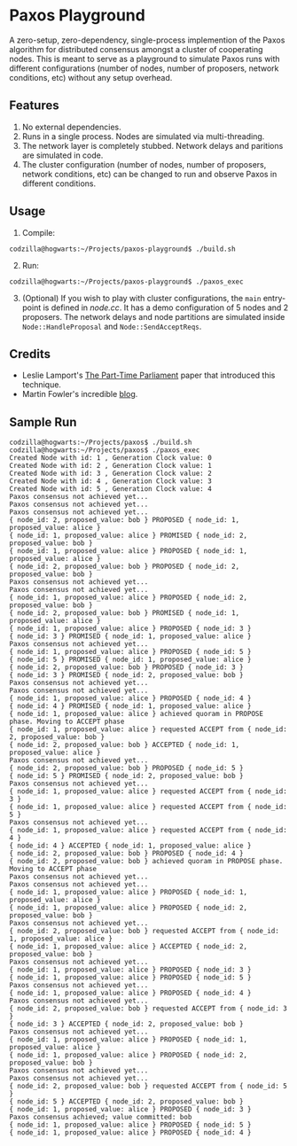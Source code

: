 # Paxos Playground

A zero-setup, zero-dependency, single-process implemention of the Paxos algorithm for distributed consensus amongst a cluster of cooperating nodes. This is meant to serve as a playground to simulate Paxos runs with different configurations (number of nodes, number of proposers, network conditions, etc) without any setup overhead.

## Features

1. No external dependencies.
2. Runs in a single process. Nodes are simulated via multi-threading.
3. The network layer is completely stubbed. Network delays and paritions are simulated in code.
4. The cluster configuration (number of nodes, number of proposers, network conditions, etc) can be changed to run and observe Paxos in different conditions.

## Usage

1. Compile:
```console
codzilla@hogwarts:~/Projects/paxos-playground$ ./build.sh
```
2. Run:
```console
codzilla@hogwarts:~/Projects/paxos-playground$ ./paxos_exec
```
3. (Optional) If you wish to play with cluster configurations, the `main` entry-point is defined in *node.cc*. It has a demo configuration of 5 nodes and 2 proposers. The network delays and node partitions are simulated inside `Node::HandleProposal` and `Node::SendAcceptReqs`.

## Credits

- Leslie Lamport's [The Part-Time Parliament](https://lamport.azurewebsites.net/pubs/lamport-paxos.pdf) paper that introduced this technique.
- Martin Fowler's incredible [blog](https://martinfowler.com/articles/patterns-of-distributed-systems/paxos.html).

## Sample Run

```console
codzilla@hogwarts:~/Projects/paxos$ ./build.sh
codzilla@hogwarts:~/Projects/paxos$ ./paxos_exec
Created Node with id: 1 , Generation Clock value: 0
Created Node with id: 2 , Generation Clock value: 1
Created Node with id: 3 , Generation Clock value: 2
Created Node with id: 4 , Generation Clock value: 3
Created Node with id: 5 , Generation Clock value: 4
Paxos consensus not achieved yet...
Paxos consensus not achieved yet...
Paxos consensus not achieved yet...
{ node_id: 2, proposed_value: bob } PROPOSED { node_id: 1, proposed_value: alice }
{ node_id: 1, proposed_value: alice } PROMISED { node_id: 2, proposed_value: bob }
{ node_id: 1, proposed_value: alice } PROPOSED { node_id: 1, proposed_value: alice }
{ node_id: 2, proposed_value: bob } PROPOSED { node_id: 2, proposed_value: bob }
Paxos consensus not achieved yet...
Paxos consensus not achieved yet...
{ node_id: 1, proposed_value: alice } PROPOSED { node_id: 2, proposed_value: bob }
{ node_id: 2, proposed_value: bob } PROMISED { node_id: 1, proposed_value: alice }
{ node_id: 1, proposed_value: alice } PROPOSED { node_id: 3 }
{ node_id: 3 } PROMISED { node_id: 1, proposed_value: alice }
Paxos consensus not achieved yet...
{ node_id: 1, proposed_value: alice } PROPOSED { node_id: 5 }
{ node_id: 5 } PROMISED { node_id: 1, proposed_value: alice }
{ node_id: 2, proposed_value: bob } PROPOSED { node_id: 3 }
{ node_id: 3 } PROMISED { node_id: 2, proposed_value: bob }
Paxos consensus not achieved yet...
Paxos consensus not achieved yet...
{ node_id: 1, proposed_value: alice } PROPOSED { node_id: 4 }
{ node_id: 4 } PROMISED { node_id: 1, proposed_value: alice }
{ node_id: 1, proposed_value: alice } achieved quoram in PROPOSE phase. Moving to ACCEPT phase
{ node_id: 1, proposed_value: alice } requested ACCEPT from { node_id: 2, proposed_value: bob }
{ node_id: 2, proposed_value: bob } ACCEPTED { node_id: 1, proposed_value: alice }
Paxos consensus not achieved yet...
{ node_id: 2, proposed_value: bob } PROPOSED { node_id: 5 }
{ node_id: 5 } PROMISED { node_id: 2, proposed_value: bob }
Paxos consensus not achieved yet...
{ node_id: 1, proposed_value: alice } requested ACCEPT from { node_id: 3 }
{ node_id: 1, proposed_value: alice } requested ACCEPT from { node_id: 5 }
Paxos consensus not achieved yet...
{ node_id: 1, proposed_value: alice } requested ACCEPT from { node_id: 4 }
{ node_id: 4 } ACCEPTED { node_id: 1, proposed_value: alice }
{ node_id: 2, proposed_value: bob } PROPOSED { node_id: 4 }
{ node_id: 2, proposed_value: bob } achieved quoram in PROPOSE phase. Moving to ACCEPT phase
Paxos consensus not achieved yet...
Paxos consensus not achieved yet...
{ node_id: 1, proposed_value: alice } PROPOSED { node_id: 1, proposed_value: alice }
{ node_id: 1, proposed_value: alice } PROPOSED { node_id: 2, proposed_value: bob }
Paxos consensus not achieved yet...
{ node_id: 2, proposed_value: bob } requested ACCEPT from { node_id: 1, proposed_value: alice }
{ node_id: 1, proposed_value: alice } ACCEPTED { node_id: 2, proposed_value: bob }
Paxos consensus not achieved yet...
{ node_id: 1, proposed_value: alice } PROPOSED { node_id: 3 }
{ node_id: 1, proposed_value: alice } PROPOSED { node_id: 5 }
Paxos consensus not achieved yet...
{ node_id: 1, proposed_value: alice } PROPOSED { node_id: 4 }
Paxos consensus not achieved yet...
{ node_id: 2, proposed_value: bob } requested ACCEPT from { node_id: 3 }
{ node_id: 3 } ACCEPTED { node_id: 2, proposed_value: bob }
Paxos consensus not achieved yet...
{ node_id: 1, proposed_value: alice } PROPOSED { node_id: 1, proposed_value: alice }
{ node_id: 1, proposed_value: alice } PROPOSED { node_id: 2, proposed_value: bob }
Paxos consensus not achieved yet...
Paxos consensus not achieved yet...
{ node_id: 2, proposed_value: bob } requested ACCEPT from { node_id: 5 }
{ node_id: 5 } ACCEPTED { node_id: 2, proposed_value: bob }
{ node_id: 1, proposed_value: alice } PROPOSED { node_id: 3 }
Paxos consensus achieved; value committed: bob
{ node_id: 1, proposed_value: alice } PROPOSED { node_id: 5 }
{ node_id: 1, proposed_value: alice } PROPOSED { node_id: 4 }
```